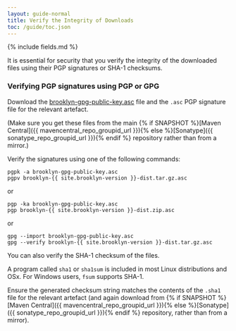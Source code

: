 ```yaml
---
layout: guide-normal
title: Verify the Integrity of Downloads
toc: /guide/toc.json
---
```

{% include fields.md %}

It is essential for security that you verify the integrity of the downloaded files using their PGP signatures or SHA-1 checksums.

### Verifying PGP signatures using PGP or GPG

Download the [brooklyn-gpg-public-key.asc](brooklyn-gpg-public-key.asc)
file and the `.asc` PGP signature file for the relevant artefact.

(Make sure you get these files from the main {% if SNAPSHOT %}[Maven Central]({{ mavencentral_repo_groupid_url }}){% else %}[Sonatype]({{ sonatype_repo_groupid_url }}){% endif %} repository rather than from a mirror.)

Verify the signatures using one of the following commands:

	pgpk -a brooklyn-gpg-public-key.asc
	pgpv brooklyn-{{ site.brooklyn-version }}-dist.tar.gz.asc

or

	pgp -ka brooklyn-gpg-public-key.asc
	pgp brooklyn-{{ site.brooklyn-version }}-dist.zip.asc

or

	gpg --import brooklyn-gpg-public-key.asc	
	gpg --verify brooklyn-{{ site.brooklyn-version }}-dist.tar.gz.asc

You can also verify the SHA-1 checksum of the files.

A program called `sha1` or `sha1sum` is included in most Linux distributions and OSx. For Windows users, `fsum` supports SHA-1. 

Ensure the generated checksum string matches the contents of the `.sha1` file for the relevant artefact (and again download from {% if SNAPSHOT %}[Maven Central]({{ mavencentral_repo_groupid_url }}){% else %}[Sonatype]({{ sonatype_repo_groupid_url }}){% endif %} repository, rather than from a mirror).
